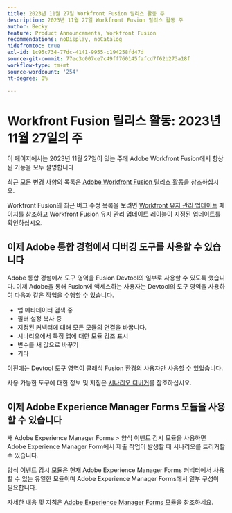 ```yaml
---
title: 2023년 11월 27일 Workfront Fusion 릴리스 활동 주
description: 2023년 11월 27일 Workfront Fusion 릴리스 활동 주
author: Becky
feature: Product Announcements, Workfront Fusion
recommendations: noDisplay, noCatalog
hidefromtoc: true
exl-id: 1c95c734-77dc-4141-9955-c194258fd47d
source-git-commit: 77ec3c007ce7c49ff760145fafcd7f62b273a18f
workflow-type: tm+mt
source-wordcount: '254'
ht-degree: 0%

---
```


# Workfront Fusion 릴리스 활동: 2023년 11월 27일의 주

이 페이지에서는 2023년 11월 27일이 있는 주에 Adobe Workfront Fusion에서 향상된 기능을 모두 설명합니다

최근 모든 변경 사항의 목록은 [Adobe Workfront Fusion 릴리스 활동](/help/workfront-fusion/fusion-product-releases/fusion-release-activity.md)을 참조하십시오.

Workfront Fusion의 최근 버그 수정 목록을 보려면 [Workfront 유지 관리 업데이트](https://experienceleague.adobe.com/docs/workfront-known-issues/releases/current-updates.html?lang=ko) 페이지를 참조하고 Workfront Fusion 유지 관리 업데이트 레이블이 지정된 업데이트를 확인하십시오.

## 이제 Adobe 통합 경험에서 디버깅 도구를 사용할 수 있습니다

Adobe 통합 경험에서 도구 영역을 Fusion Devtool의 일부로 사용할 수 있도록 했습니다. 이제 Adobe을 통해 Fusion에 액세스하는 사용자는 Devtool의 도구 영역을 사용하여 다음과 같은 작업을 수행할 수 있습니다.

* 앱 메타데이터 검색 중
* 필터 설정 복사 중
* 지정된 커넥터에 대해 모든 모듈의 연결을 바꿉니다.
* 시나리오에서 특정 앱에 대한 모듈 강조 표시
* 변수를 새 값으로 바꾸기
* 기타

이전에는 Devtool 도구 영역이 클래식 Fusion 환경의 사용자만 사용할 수 있었습니다.

사용 가능한 도구에 대한 정보 및 지침은 [시나리오 디버거](/help/workfront-fusion/manage-scenarios/debug-a-scenario.md#tools)를 참조하십시오.

## 이제 Adobe Experience Manager Forms 모듈을 사용할 수 있습니다

새 Adobe Experience Manager Forms > 양식 이벤트 감시 모듈을 사용하면 Adobe Experience Manager Form에서 제출 작업이 발생할 때 시나리오를 트리거할 수 있습니다.

양식 이벤트 감시 모듈은 현재 Adobe Experience Manager Forms 커넥터에서 사용할 수 있는 유일한 모듈이며 Adobe Experience Manager Forms에서 일부 구성이 필요합니다.

자세한 내용 및 지침은 [Adobe Experience Manager Forms 모듈](/help/workfront-fusion/references/apps-and-modules/adobe-connectors/aem-forms-modules.md)을 참조하세요.
